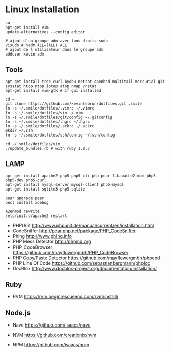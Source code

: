 # Linux Installation

    su -
    apt-get install vim
    update-alternatives --config editor

    # ajout d'un groupe adm avec tous droits sudo
    visudo # %adm ALL=(ALL) ALL
    # ajout de l'utilisateur dans le groupe adm
    adduser kevin adm

## Tools

    apt-get install tree curl byobu netcat-openbsd multitail mercurial git sysstat htop ntop iotop atop nmap vnstat
    apt-get install vim-gtk # if gui installed

    cd ~
    git clone https://github.com/kevinlebrun/dotfiles.git .smile
    ln -s ~/.smile/dotfiles/.vimrc ~/.vimrc
    ln -s ~/.smile/dotfiles/vim ~/.vim
    ln -s ~/.smile/dotfiles/git/config ~/.gitconfig
    ln -s ~/.smile/dotfiles/.hgrc ~/.hgrc
    ln -s ~/.smile/dotfiles/.ackrc ~/.ackrc
    mkdir ~/.ssh
    ln -s ~/.smile/dotfiles/ssh/config ~/.ssh/config

    cd ~/.smile/dotfiles/vim
    ./update_bundles.rb # with ruby 1.8.7

## LAMP

    apt-get install apache2 php5 php5-cli php-pear libapache2-mod-php5 php5-dev php5-curl
    apt-get install mysql-server mysql-client php5-mysql
    apt-get install sqlite3 php5-sqlite

    pear upgrade pear
    pecl install xdebug

    a2enmod rewrite
    /etc/init.d/apache2 restart

- PHPUnit http://www.phpunit.de/manual/current/en/installation.html
- CodeSniffer http://pear.php.net/package/PHP_CodeSniffer 
- Phing http://www.phing.info
- PHP Mess Detector http://phpmd.org
- PHP_CodeBrowser https://github.com/mayflowergmbh/PHP_CodeBrowser
- PHP Copy/Paste Detector https://github.com/mayflowergmbh/phpcpd
- PHP Line Of Code https://github.com/sebastianbergmann/phploc
- DocBlox http://www.docblox-project.org/documentation/installation/

## Ruby

- RVM https://rvm.beginrescueend.com/rvm/install/

## Node.js

- Nave https://github.com/isaacs/nave
- NVM https://github.com/creationix/nvm

- NPM https://github.com/isaacs/npm

